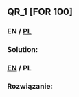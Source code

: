 ## QR_1 [FOR 100]

>

### EN / [PL](#rozwiązanie)

### Solution:

### [EN](#solution) / PL

### Rozwiązanie:
